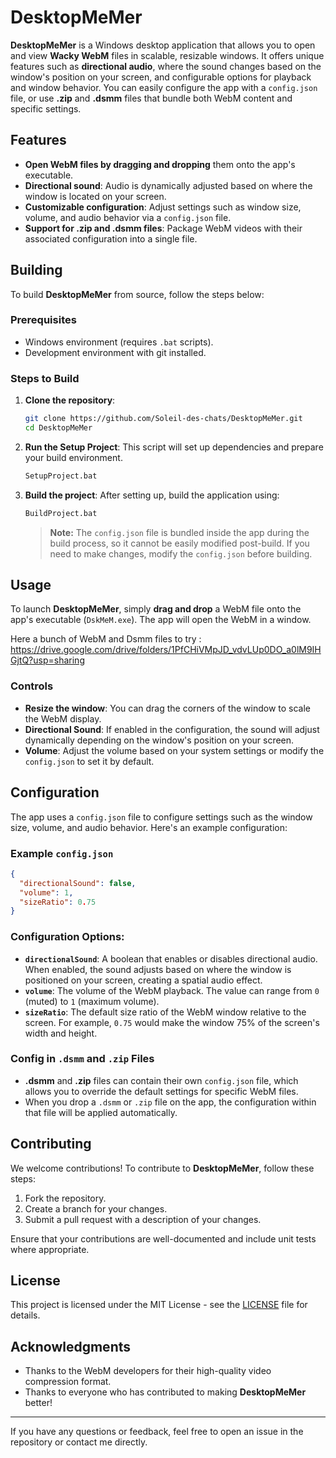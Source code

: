 # DesktopMeMer

**DesktopMeMer** is a Windows desktop application that allows you to open and view **Wacky WebM** files in scalable, resizable windows. It offers unique features such as **directional audio**, where the sound changes based on the window's position on your screen, and configurable options for playback and window behavior. You can easily configure the app with a `config.json` file, or use **.zip** and **.dsmm** files that bundle both WebM content and specific settings.

## Features

- **Open WebM files by dragging and dropping** them onto the app's executable.
- **Directional sound**: Audio is dynamically adjusted based on where the window is located on your screen.
- **Customizable configuration**: Adjust settings such as window size, volume, and audio behavior via a `config.json` file.
- **Support for .zip and .dsmm files**: Package WebM videos with their associated configuration into a single file.

## Building

To build **DesktopMeMer** from source, follow the steps below:

### Prerequisites

- Windows environment (requires `.bat` scripts).
- Development environment with git installed.

### Steps to Build

1. **Clone the repository**:
   ```bash
   git clone https://github.com/Soleil-des-chats/DesktopMeMer.git
   cd DesktopMeMer
   ```

2. **Run the Setup Project**:
   This script will set up dependencies and prepare your build environment.
   ```bash
   SetupProject.bat
   ```

3. **Build the project**:
   After setting up, build the application using:
   ```bash
   BuildProject.bat
   ```

   > **Note:** The `config.json` file is bundled inside the app during the build process, so it cannot be easily modified post-build. If you need to make changes, modify the `config.json` before building.

## Usage

To launch **DesktopMeMer**, simply **drag and drop** a WebM file onto the app's executable (`DskMeM.exe`). The app will open the WebM in a window. 

Here a bunch of WebM and Dsmm files to try : https://drive.google.com/drive/folders/1PfCHiVMpJD_vdvLUp0DO_a0lM9IHGjtQ?usp=sharing

### Controls

- **Resize the window**: You can drag the corners of the window to scale the WebM display.
- **Directional Sound**: If enabled in the configuration, the sound will adjust dynamically depending on the window's position on your screen.
- **Volume**: Adjust the volume based on your system settings or modify the `config.json` to set it by default.

## Configuration

The app uses a `config.json` file to configure settings such as the window size, volume, and audio behavior. Here's an example configuration:

### Example `config.json`

```json
{
  "directionalSound": false,
  "volume": 1,
  "sizeRatio": 0.75
}
```

### Configuration Options:

- **`directionalSound`**: A boolean that enables or disables directional audio. When enabled, the sound adjusts based on where the window is positioned on your screen, creating a spatial audio effect.
- **`volume`**: The volume of the WebM playback. The value can range from `0` (muted) to `1` (maximum volume).
- **`sizeRatio`**: The default size ratio of the WebM window relative to the screen. For example, `0.75` would make the window 75% of the screen's width and height.

### Config in `.dsmm` and `.zip` Files

- **.dsmm** and **.zip** files can contain their own `config.json` file, which allows you to override the default settings for specific WebM files.
- When you drop a `.dsmm` or `.zip` file on the app, the configuration within that file will be applied automatically.

## Contributing

We welcome contributions! To contribute to **DesktopMeMer**, follow these steps:

1. Fork the repository.
2. Create a branch for your changes.
3. Submit a pull request with a description of your changes.

Ensure that your contributions are well-documented and include unit tests where appropriate.

## License

This project is licensed under the MIT License - see the [LICENSE](LICENSE) file for details.

## Acknowledgments

- Thanks to the WebM developers for their high-quality video compression format.
- Thanks to everyone who has contributed to making **DesktopMeMer** better!

---

If you have any questions or feedback, feel free to open an issue in the repository or contact me directly.

